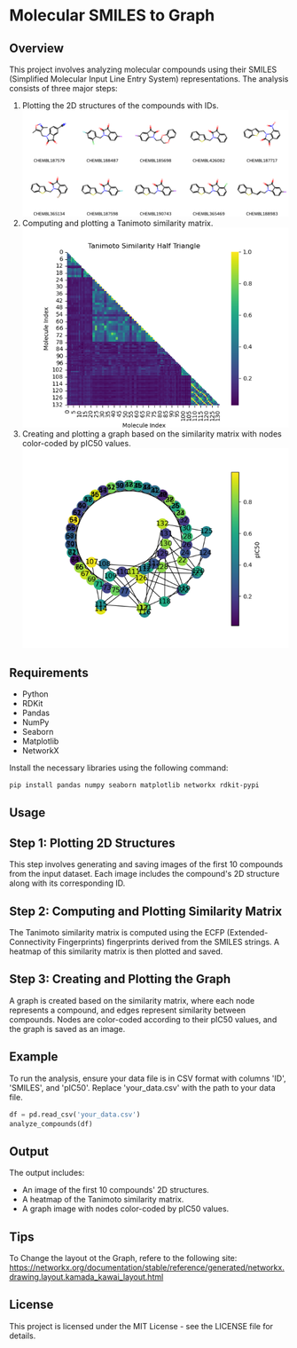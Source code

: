 # Molecular SMILES to Graph

## Overview
This project involves analyzing molecular compounds using their SMILES (Simplified Molecular Input Line Entry System) representations. The analysis consists of three major steps:
1. Plotting the 2D structures of the compounds with IDs.
   ![plot](first_10_compounds.png?raw=true)
2. Computing and plotting a Tanimoto similarity matrix.
   ![plot](similarity_matrix.png?raw=true)
4. Creating and plotting a graph based on the similarity matrix with nodes color-coded by pIC50 values.
   ![plot](similarity_graph.png?raw=true)

## Requirements
- Python
- RDKit
- Pandas
- NumPy
- Seaborn
- Matplotlib
- NetworkX

Install the necessary libraries using the following command:

```bash
pip install pandas numpy seaborn matplotlib networkx rdkit-pypi
```
## Usage

## Step 1: Plotting 2D Structures
This step involves generating and saving images of the first 10 compounds from the input dataset. Each image includes the compound's 2D structure along with its corresponding ID.

## Step 2: Computing and Plotting Similarity Matrix
The Tanimoto similarity matrix is computed using the ECFP (Extended-Connectivity Fingerprints) fingerprints derived from the SMILES strings. A heatmap of this similarity matrix is then plotted and saved.

## Step 3: Creating and Plotting the Graph
A graph is created based on the similarity matrix, where each node represents a compound, and edges represent similarity between compounds. Nodes are color-coded according to their pIC50 values, and the graph is saved as an image.

## Example

To run the analysis, ensure your data file is in CSV format with columns 'ID', 'SMILES', and 'pIC50'. Replace 'your_data.csv' with the path to your data file.

```python
df = pd.read_csv('your_data.csv')
analyze_compounds(df)
```

## Output

The output includes:

- An image of the first 10 compounds' 2D structures.
- A heatmap of the Tanimoto similarity matrix.
- A graph image with nodes color-coded by pIC50 values.

## Tips
To Change the layout ot the Graph, refere to the following site: https://networkx.org/documentation/stable/reference/generated/networkx.drawing.layout.kamada_kawai_layout.html

## License

This project is licensed under the MIT License - see the LICENSE file for details.

